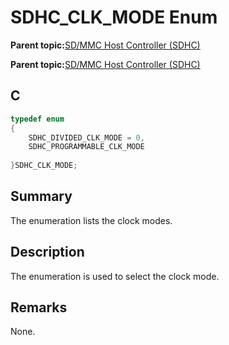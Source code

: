 # SDHC\_CLK\_MODE Enum

**Parent topic:**[SD/MMC Host Controller \(SDHC\)](GUID-8769733F-B27A-4567-BE7D-7BEA8C76F05E.md)

**Parent topic:**[SD/MMC Host Controller \(SDHC\)](GUID-D440DD4B-CA37-46F4-A6AA-4D57D9DAEF97.md)

## C

```c
typedef enum
{
    SDHC_DIVIDED_CLK_MODE = 0,
    SDHC_PROGRAMMABLE_CLK_MODE
    
}SDHC_CLK_MODE;

```

## Summary

The enumeration lists the clock modes.

## Description

The enumeration is used to select the clock mode.

## Remarks

None.

